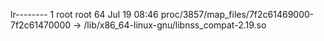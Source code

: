 lr-------- 1 root root 64 Jul 19 08:46 proc/3857/map_files/7f2c61469000-7f2c61470000 -> /lib/x86_64-linux-gnu/libnss_compat-2.19.so
